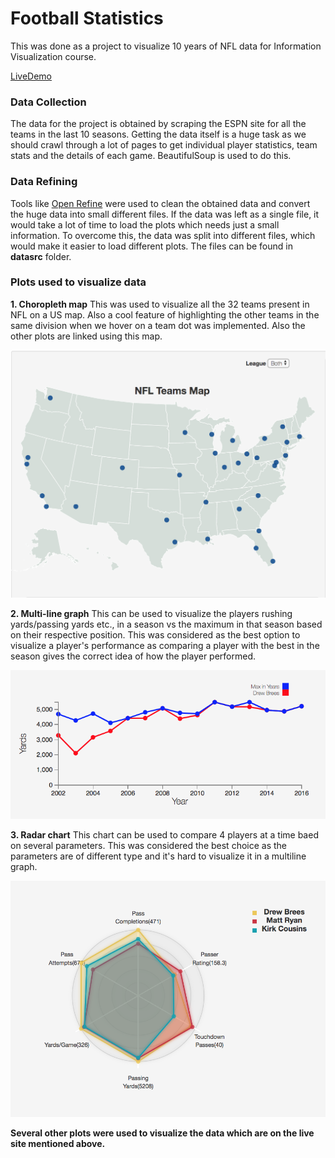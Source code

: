 # Football Statistics

This was done as a project to visualize 10 years of NFL data for Information Visualization course. 

[LiveDemo](http://qav2.cs.odu.edu/projects/Infovis/index.html)

### Data Collection
The data for the project is obtained by scraping the ESPN site for all the teams in the last 10 seasons. Getting the data itself is a huge 
task as we should crawl through a lot of pages to get individual player statistics, team stats and the details of each game. BeautifulSoup 
is used to do this.

### Data Refining
Tools like [Open Refine](http://openrefine.org/) were used to clean the obtained data and convert the huge data into small different files. If the data was left as a single file, it would take a lot of time to load the plots which needs just a small information. To overcome this, the data was split into different files, which would make it easier to load different plots. The files can be found in **datasrc** folder.

### Plots used to visualize data

**1. Choropleth map**
This was used to visualize all the 32 teams present in NFL on a US map. Also a cool feature of highlighting the other teams in the same division when we hover on a team dot was implemented. Also the other plots are linked using this map.

![Choropleth map](choropleth.png)

**2. Multi-line graph**
This can be used to visualize the players rushing yards/passing yards etc., in a season vs the maximum in that season based on their respective position. This was considered as the best option to visualize a player's performance as comparing a player with the best in the 
season gives the correct idea of how the player performed.

![Multi-line graph](multiline.png)

**3. Radar chart**
This chart can be used to compare 4 players at a time baed on several parameters. This was considered the best choice as the parameters are of different type and it's hard to visualize it in a multiline graph.

![Radar chart](radar.png)

**Several other plots were used to visualize the data which are on the live site mentioned above.**
